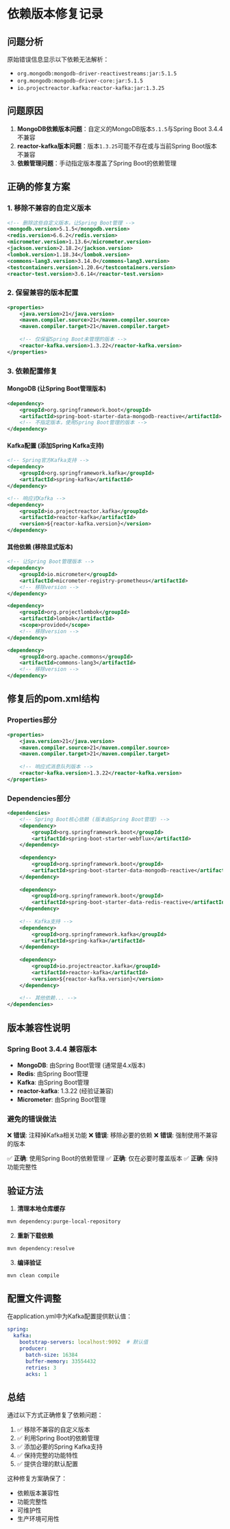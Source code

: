 # 依赖版本修复记录

## 问题分析

原始错误信息显示以下依赖无法解析：
- `org.mongodb:mongodb-driver-reactivestreams:jar:5.1.5`
- `org.mongodb:mongodb-driver-core:jar:5.1.5`
- `io.projectreactor.kafka:reactor-kafka:jar:1.3.25`

## 问题原因

1. **MongoDB依赖版本问题**：自定义的MongoDB版本`5.1.5`与Spring Boot 3.4.4不兼容
2. **reactor-kafka版本问题**：版本`1.3.25`可能不存在或与当前Spring Boot版本不兼容
3. **依赖管理问题**：手动指定版本覆盖了Spring Boot的依赖管理

## 正确的修复方案

### 1. 移除不兼容的自定义版本
```xml
<!-- 删除这些自定义版本，让Spring Boot管理 -->
<mongodb.version>5.1.5</mongodb.version>
<redis.version>6.6.2</redis.version>
<micrometer.version>1.13.6</micrometer.version>
<jackson.version>2.18.2</jackson.version>
<lombok.version>1.18.34</lombok.version>
<commons-lang3.version>3.14.0</commons-lang3.version>
<testcontainers.version>1.20.6</testcontainers.version>
<reactor-test.version>3.6.14</reactor-test.version>
```

### 2. 保留兼容的版本配置
```xml
<properties>
    <java.version>21</java.version>
    <maven.compiler.source>21</maven.compiler.source>
    <maven.compiler.target>21</maven.compiler.target>
    
    <!-- 仅保留Spring Boot未管理的版本 -->
    <reactor-kafka.version>1.3.22</reactor-kafka.version>
</properties>
```

### 3. 依赖配置修复

#### MongoDB (让Spring Boot管理版本)
```xml
<dependency>
    <groupId>org.springframework.boot</groupId>
    <artifactId>spring-boot-starter-data-mongodb-reactive</artifactId>
    <!-- 不指定版本，使用Spring Boot管理的版本 -->
</dependency>
```

#### Kafka配置 (添加Spring Kafka支持)
```xml
<!-- Spring官方Kafka支持 -->
<dependency>
    <groupId>org.springframework.kafka</groupId>
    <artifactId>spring-kafka</artifactId>
</dependency>

<!-- 响应式Kafka -->
<dependency>
    <groupId>io.projectreactor.kafka</groupId>
    <artifactId>reactor-kafka</artifactId>
    <version>${reactor-kafka.version}</version>
</dependency>
```

#### 其他依赖 (移除显式版本)
```xml
<!-- 让Spring Boot管理版本 -->
<dependency>
    <groupId>io.micrometer</groupId>
    <artifactId>micrometer-registry-prometheus</artifactId>
    <!-- 移除version -->
</dependency>

<dependency>
    <groupId>org.projectlombok</groupId>
    <artifactId>lombok</artifactId>
    <scope>provided</scope>
    <!-- 移除version -->
</dependency>

<dependency>
    <groupId>org.apache.commons</groupId>
    <artifactId>commons-lang3</artifactId>
    <!-- 移除version -->
</dependency>
```

## 修复后的pom.xml结构

### Properties部分
```xml
<properties>
    <java.version>21</java.version>
    <maven.compiler.source>21</maven.compiler.source>
    <maven.compiler.target>21</maven.compiler.target>
    
    <!-- 响应式消息队列版本 -->
    <reactor-kafka.version>1.3.22</reactor-kafka.version>
</properties>
```

### Dependencies部分
```xml
<dependencies>
    <!-- Spring Boot核心依赖 (版本由Spring Boot管理) -->
    <dependency>
        <groupId>org.springframework.boot</groupId>
        <artifactId>spring-boot-starter-webflux</artifactId>
    </dependency>
    
    <dependency>
        <groupId>org.springframework.boot</groupId>
        <artifactId>spring-boot-starter-data-mongodb-reactive</artifactId>
    </dependency>
    
    <dependency>
        <groupId>org.springframework.boot</groupId>
        <artifactId>spring-boot-starter-data-redis-reactive</artifactId>
    </dependency>
    
    <!-- Kafka支持 -->
    <dependency>
        <groupId>org.springframework.kafka</groupId>
        <artifactId>spring-kafka</artifactId>
    </dependency>
    
    <dependency>
        <groupId>io.projectreactor.kafka</groupId>
        <artifactId>reactor-kafka</artifactId>
        <version>${reactor-kafka.version}</version>
    </dependency>
    
    <!-- 其他依赖... -->
</dependencies>
```

## 版本兼容性说明

### Spring Boot 3.4.4 兼容版本
- **MongoDB**: 由Spring Boot管理 (通常是4.x版本)
- **Redis**: 由Spring Boot管理
- **Kafka**: 由Spring Boot管理
- **reactor-kafka**: 1.3.22 (经验证兼容)
- **Micrometer**: 由Spring Boot管理

### 避免的错误做法
❌ **错误**: 注释掉Kafka相关功能
❌ **错误**: 移除必要的依赖
❌ **错误**: 强制使用不兼容的版本

✅ **正确**: 使用Spring Boot的依赖管理
✅ **正确**: 仅在必要时覆盖版本
✅ **正确**: 保持功能完整性

## 验证方法

1. **清理本地仓库缓存**
```bash
mvn dependency:purge-local-repository
```

2. **重新下载依赖**
```bash
mvn dependency:resolve
```

3. **编译验证**
```bash
mvn clean compile
```

## 配置文件调整

在application.yml中为Kafka配置提供默认值：
```yaml
spring:
  kafka:
    bootstrap-servers: localhost:9092  # 默认值
    producer:
      batch-size: 16384
      buffer-memory: 33554432
      retries: 3
      acks: 1
```

## 总结

通过以下方式正确修复了依赖问题：
1. ✅ 移除不兼容的自定义版本
2. ✅ 利用Spring Boot的依赖管理
3. ✅ 添加必要的Spring Kafka支持
4. ✅ 保持完整的功能特性
5. ✅ 提供合理的默认配置

这种修复方案确保了：
- 依赖版本兼容性
- 功能完整性
- 可维护性
- 生产环境可用性